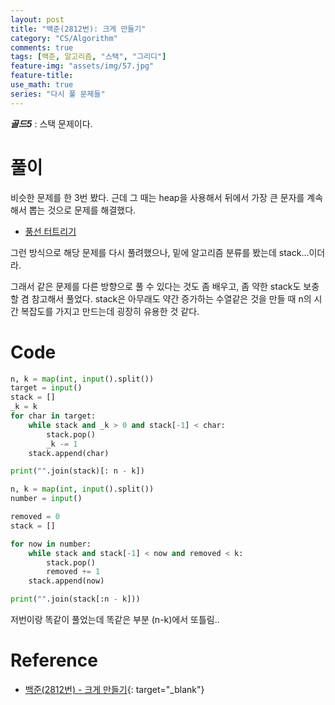 ```yaml
---
layout: post
title: "백준(2812번): 크게 만들기"
category: "CS/Algorithm"
comments: true
tags: [백준, 알고리즘, "스택", "그리디"]
feature-img: "assets/img/57.jpg"
feature-title:
use_math: true
series: "다시 풀 문제들"
---
```


**_골드5_** : 스택 문제이다.

# 풀이

비슷한 문제를 한 3번 봤다. 근데 그 때는 heap을 사용해서 뒤에서 가장 큰 문자를 계속해서 뽑는 것으로 문제를 해결했다.

* [풍선 터트리기](https://programmers.co.kr/learn/courses/30/lessons/68646)

그런 방식으로 해당 문제를 다시 풀려했으나, 밑에 알고리즘 분류를 봤는데 stack...이더라.

그래서 같은 문제를 다른 방향으로 풀 수 있다는 것도 좀 배우고, 좀 약한 stack도 보충할 겸 참고해서 풀었다. stack은 아무래도 약간 증가하는 수열같은 것을 만들 때 n의 시간 복잡도를 가지고 만드는데 굉장히 유용한 것 같다.

# Code

```python
n, k = map(int, input().split())
target = input()
stack = []
_k = k
for char in target:
    while stack and _k > 0 and stack[-1] < char:
        stack.pop()
        _k -= 1
    stack.append(char)

print("".join(stack)[: n - k])

```

```python
n, k = map(int, input().split())
number = input()

removed = 0
stack = []

for now in number:
    while stack and stack[-1] < now and removed < k:
        stack.pop()
        removed += 1
    stack.append(now)

print("".join(stack[:n - k]))

```

저번이랑 똑같이 풀었는데 똑같은 부분 (n-k)에서 또틀림..

# Reference

* [백준(2812번) - 크게 만들기](https://www.acmicpc.net/problem/2812){: target="\_blank"}
